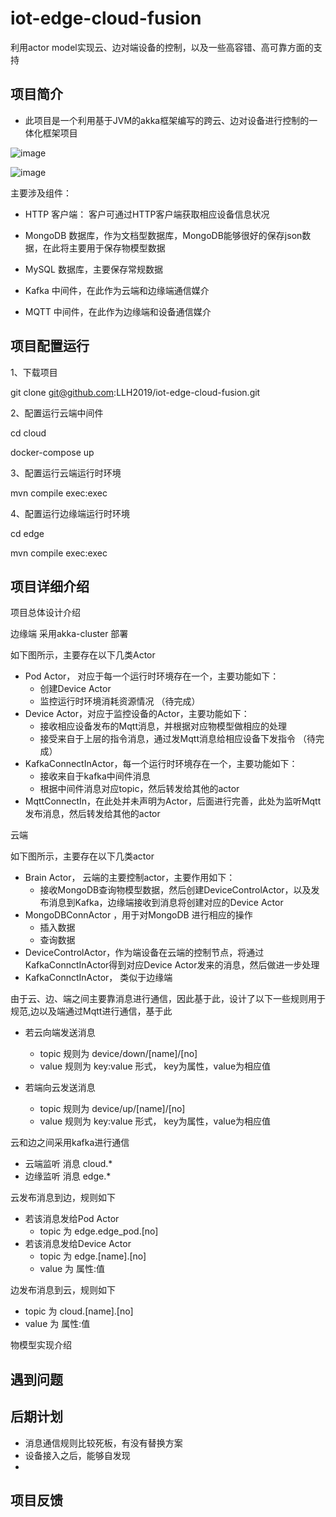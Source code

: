 # iot-edge-cloud-fusion
利用actor model实现云、边对端设备的控制，以及一些高容错、高可靠方面的支持


## 项目简介

- 此项目是一个利用基于JVM的akka框架编写的跨云、边对设备进行控制的一体化框架项目

![image](https://user-images.githubusercontent.com/46324430/117656288-c154c380-b1ca-11eb-8563-182c5c0415e4.png)

![image](https://user-images.githubusercontent.com/46324430/117656927-8737f180-b1cb-11eb-990f-5f651978b3f7.png)



主要涉及组件：

- HTTP 客户端： 客户可通过HTTP客户端获取相应设备信息状况

- MongoDB 数据库，作为文档型数据库，MongoDB能够很好的保存json数据，在此将主要用于保存物模型数据

- MySQL 数据库，主要保存常规数据

- Kafka 中间件，在此作为云端和边缘端通信媒介

- MQTT 中间件，在此作为边缘端和设备通信媒介

## 项目配置运行

1、下载项目

git clone [git@github.com](mailto:git@github.com):LLH2019/iot-edge-cloud-fusion.git

2、配置运行云端中间件

cd cloud

docker-compose up

3、配置运行云端运行时环境

mvn compile exec:exec

4、配置运行边缘端运行时环境

cd edge

mvn compile exec:exec

## 项目详细介绍

项目总体设计介绍

边缘端 采用akka-cluster 部署

如下图所示，主要存在以下几类Actor

- Pod Actor， 对应于每一个运行时环境存在一个，主要功能如下：
    - 创建Device Actor
    - 监控运行时环境消耗资源情况 （待完成）
- Device Actor，对应于监控设备的Actor，主要功能如下：
    - 接收相应设备发布的Mqtt消息，并根据对应物模型做相应的处理
    - 接受来自于上层的指令消息，通过发Mqtt消息给相应设备下发指令 （待完成）
- KafkaConnectInActor，每一个运行时环境存在一个，主要功能如下：
    - 接收来自于kafka中间件消息
    - 根据中间件消息对应topic，然后转发给其他的actor
- MqttConnectIn，在此处并未声明为Actor，后面进行完善，此处为监听Mqtt发布消息，然后转发给其他的actor


云端

如下图所示，主要存在以下几类actor

- Brain Actor， 云端的主要控制actor，主要作用如下：
    - 接收MongoDB查询物模型数据，然后创建DeviceControlActor，以及发布消息到Kafka，边缘端接收到消息将创建对应的Device Actor
- MongoDBConnActor ，用于对MongoDB 进行相应的操作
    - 插入数据
    - 查询数据
- DeviceControlActor，作为端设备在云端的控制节点，将通过KafkaConnctInActor得到对应Device Actor发来的消息，然后做进一步处理
- KafkaConnctInActor， 类似于边缘端


由于云、边、端之间主要靠消息进行通信，因此基于此，设计了以下一些规则用于规范,边以及端通过Mqtt进行通信，基于此
- 若云向端发送消息
    - topic 规则为 device/down/[name]/[no]
    - value 规则为 key:value 形式， key为属性，value为相应值

- 若端向云发送消息
    - topic 规则为 device/up/[name]/[no]
    - value 规则为 key:value 形式， key为属性，value为相应值

云和边之间采用kafka进行通信
- 云端监听 消息 cloud.*
- 边缘监听 消息 edge.*

云发布消息到边，规则如下
- 若该消息发给Pod Actor
    - topic 为 edge.edge_pod.[no]
- 若该消息发给Device Actor
    - topic 为 edge.[name].[no]
    - value 为 属性:值

边发布消息到云，规则如下
- topic 为 cloud.[name].[no]
- value 为 属性:值

物模型实现介绍

## 遇到问题

## 后期计划

- 消息通信规则比较死板，有没有替换方案
- 设备接入之后，能够自发现
- 

## 项目反馈
